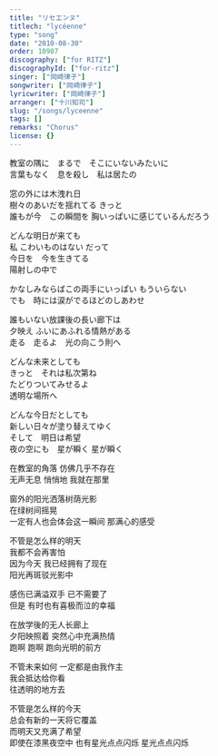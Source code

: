 ```yaml
---
title: "リセエンヌ"
titlech: "lycéenne"
type: "song"
date: "2010-08-30"
order: 10907
discography: ["for RITZ"]
discographyId: ["for-ritz"]
singer: ["岡崎律子"]
songwriter: ["岡崎律子"]
lyricwriter: ["岡崎律子"]
arranger: ["十川知司"]
slug: "/songs/lyceenne"
tags: []
remarks: "Chorus"
license: {}
---
```


  

教室の隅に　まるで　そこにいないみたいに  
言葉もなく　息を殺し　私は居たの   
  
窓の外には木洩れ日  
樹々のあいだを揺れてる きっと　  
誰もが今　この瞬間を 胸いっぱいに感じているんだろう   
  
どんな明日が来ても　  
私 こわいものはない だって　  
今日を　今を生きてる  
陽射しの中で   
  
かなしみならばこの両手にいっぱい もういらない  
でも　時には涙がでるほどのしあわせ   
  
誰もいない放課後の長い廊下は　  
夕映え ふいにあふれる情熱がある  
走る　走るよ　光の向こう則へ   
  
どんな未来としても　  
きっと　それは私次第ね  
たどりついてみせるよ  
透明な場所へ   
  
どんな今日だとしても　  
新しい日々が塗り替えてゆく  
そして　明日は希望  
夜の空にも　星が瞬く 星が瞬く

  

<!-- 翻译 -->

  

在教室的角落 仿佛几乎不存在  
无声无息 悄悄地 我就在那里   
  
窗外的阳光洒落树荫光影  
在绿树间摇晃  
一定有人也会体会这一瞬间 那满心的感受   
  
不管是怎么样的明天  
我都不会再害怕  
因为今天 我已经拥有了现在  
阳光再斑驳光影中   
  
感伤已满溢双手 已不需要了  
但是 有时也有喜极而泣的幸福   
  
在放学後的无人长廊上  
夕阳映照着 突然心中充满热情  
跑啊 跑啊 跑向光明的前方   
  
不管未来如何 一定都是由我作主  
我会抵达给你看  
往透明的地方去   
  
不管是怎么样的今天  
总会有新的一天将它覆盖  
而明天又充满了希望  
即使在漆黑夜空中 也有星光点点闪烁 星光点点闪烁
